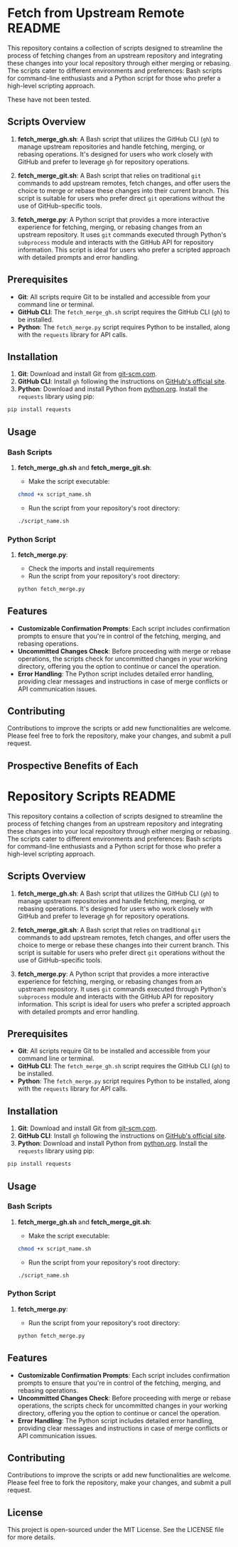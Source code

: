 # Fetch from Upstream Remote README

This repository contains a collection of scripts designed to streamline the process of fetching changes from an upstream repository and integrating these changes into your local repository through either merging or rebasing. The scripts cater to different environments and preferences: Bash scripts for command-line enthusiasts and a Python script for those who prefer a high-level scripting approach.

These have not been tested.

## Scripts Overview

1. **fetch_merge_gh.sh**: A Bash script that utilizes the GitHub CLI (`gh`) to manage upstream repositories and handle fetching, merging, or rebasing operations. It's designed for users who work closely with GitHub and prefer to leverage `gh` for repository operations.

2. **fetch_merge_git.sh**: A Bash script that relies on traditional `git` commands to add upstream remotes, fetch changes, and offer users the choice to merge or rebase these changes into their current branch. This script is suitable for users who prefer direct `git` operations without the use of GitHub-specific tools.

3. **fetch_merge.py**: A Python script that provides a more interactive experience for fetching, merging, or rebasing changes from an upstream repository. It uses `git` commands executed through Python's `subprocess` module and interacts with the GitHub API for repository information. This script is ideal for users who prefer a scripted approach with detailed prompts and error handling.

## Prerequisites

- **Git**: All scripts require Git to be installed and accessible from your command line or terminal.
- **GitHub CLI**: The `fetch_merge_gh.sh` script requires the GitHub CLI (`gh`) to be installed.
- **Python**: The `fetch_merge.py` script requires Python to be installed, along with the `requests` library for API calls.

## Installation

1. **Git**: Download and install Git from [git-scm.com](https://git-scm.com/).
2. **GitHub CLI**: Install `gh` following the instructions on [GitHub's official site](https://cli.github.com/).
3. **Python**: Download and install Python from [python.org](https://www.python.org/). Install the `requests` library using pip:

```bash
pip install requests
```

## Usage

### Bash Scripts

1. **fetch_merge_gh.sh** and **fetch_merge_git.sh**:
   - Make the script executable:

   ```bash
   chmod +x script_name.sh
   ```

   - Run the script from your repository's root directory:

   ```bash
   ./script_name.sh
   ```

### Python Script

1. **fetch_merge.py**:
   - Check the imports and install requirements
   - Run the script from your repository's root directory:

   ```bash
   python fetch_merge.py
   ```

## Features

- **Customizable Confirmation Prompts**: Each script includes confirmation prompts to ensure that you're in control of the fetching, merging, and rebasing operations.
- **Uncommitted Changes Check**: Before proceeding with merge or rebase operations, the scripts check for uncommitted changes in your working directory, offering you the option to continue or cancel the operation.
- **Error Handling**: The Python script includes detailed error handling, providing clear messages and instructions in case of merge conflicts or API communication issues.

## Contributing

Contributions to improve the scripts or add new functionalities are welcome. Please feel free to fork the repository, make your changes, and submit a pull request.

## Prospective Benefits of Each

# Repository Scripts README

This repository contains a collection of scripts designed to streamline the process of fetching changes from an upstream repository and integrating these changes into your local repository through either merging or rebasing. The scripts cater to different environments and preferences: Bash scripts for command-line enthusiasts and a Python script for those who prefer a high-level scripting approach.

## Scripts Overview

1. **fetch_merge_gh.sh**: A Bash script that utilizes the GitHub CLI (`gh`) to manage upstream repositories and handle fetching, merging, or rebasing operations. It's designed for users who work closely with GitHub and prefer to leverage `gh` for repository operations.

2. **fetch_merge_git.sh**: A Bash script that relies on traditional `git` commands to add upstream remotes, fetch changes, and offer users the choice to merge or rebase these changes into their current branch. This script is suitable for users who prefer direct `git` operations without the use of GitHub-specific tools.

3. **fetch_merge.py**: A Python script that provides a more interactive experience for fetching, merging, or rebasing changes from an upstream repository. It uses `git` commands executed through Python's `subprocess` module and interacts with the GitHub API for repository information. This script is ideal for users who prefer a scripted approach with detailed prompts and error handling.

## Prerequisites

- **Git**: All scripts require Git to be installed and accessible from your command line or terminal.
- **GitHub CLI**: The `fetch_merge_gh.sh` script requires the GitHub CLI (`gh`) to be installed.
- **Python**: The `fetch_merge.py` script requires Python to be installed, along with the `requests` library for API calls.

## Installation

1. **Git**: Download and install Git from [git-scm.com](https://git-scm.com/).
2. **GitHub CLI**: Install `gh` following the instructions on [GitHub's official site](https://cli.github.com/).
3. **Python**: Download and install Python from [python.org](https://www.python.org/). Install the `requests` library using pip:

```bash
pip install requests
```

## Usage

### Bash Scripts

1. **fetch_merge_gh.sh** and **fetch_merge_git.sh**:
   - Make the script executable:

   ```bash
   chmod +x script_name.sh
   ```

   - Run the script from your repository's root directory:

   ```bash
   ./script_name.sh
   ```

### Python Script

1. **fetch_merge.py**:
   - Run the script from your repository's root directory:

   ```bash
   python fetch_merge.py
   ```

## Features

- **Customizable Confirmation Prompts**: Each script includes confirmation prompts to ensure that you're in control of the fetching, merging, and rebasing operations.
- **Uncommitted Changes Check**: Before proceeding with merge or rebase operations, the scripts check for uncommitted changes in your working directory, offering you the option to continue or cancel the operation.
- **Error Handling**: The Python script includes detailed error handling, providing clear messages and instructions in case of merge conflicts or API communication issues.

## Contributing

Contributions to improve the scripts or add new functionalities are welcome. Please feel free to fork the repository, make your changes, and submit a pull request.

## License

This project is open-sourced under the MIT License. See the LICENSE file for more details.
